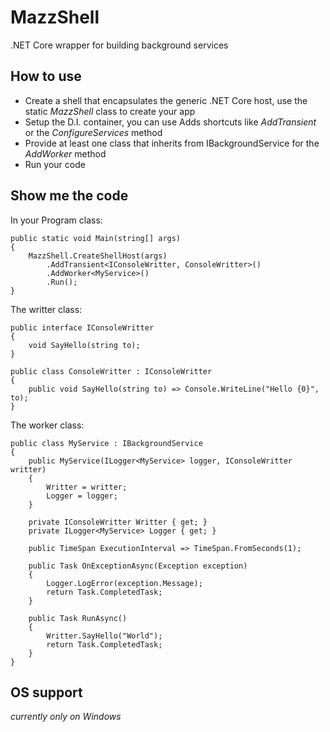 # MazzShell
.NET Core wrapper for building background services

## How to use
- Create a shell that encapsulates the generic .NET Core host, use the static *MazzShell* class to create your app
- Setup the D.I. container, you can use Adds shortcuts like *AddTransient* or the *ConfigureServices* method
- Provide at least one class that inherits from IBackgroundService for the *AddWorker* method
- Run your code

## Show me the code
In your Program class:
    
    public static void Main(string[] args)
    {
        MazzShell.CreateShellHost(args)
            .AddTransient<IConsoleWritter, ConsoleWritter>()
            .AddWorker<MyService>()
            .Run();
    }
    
The writter class:

    public interface IConsoleWritter
    {
        void SayHello(string to);
    }

    public class ConsoleWritter : IConsoleWritter
    {
        public void SayHello(string to) => Console.WriteLine("Hello {0}", to);
    }
    
The worker class:

    public class MyService : IBackgroundService
    {
        public MyService(ILogger<MyService> logger, IConsoleWritter writter)
        {
            Writter = writter;
            Logger = logger;
        }

        private IConsoleWritter Writter { get; }
        private ILogger<MyService> Logger { get; }

        public TimeSpan ExecutionInterval => TimeSpan.FromSeconds(1);

        public Task OnExceptionAsync(Exception exception)
        {
            Logger.LogError(exception.Message);
            return Task.CompletedTask;
        }

        public Task RunAsync()
        {
            Writter.SayHello("World");
            return Task.CompletedTask;
        }
    }
    

## OS support
*currently only on Windows*
